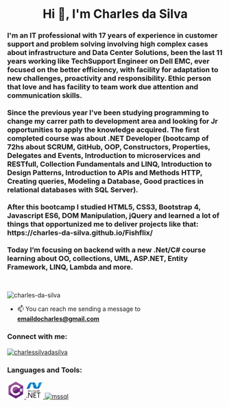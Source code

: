 <h1 align="center">Hi 👋, I'm Charles da Silva</h1>
<h3 align="left">I'm an IT professional with 17 years of experience in customer support and problem solving involving high complex cases about infrastructure and Data Center Solutions, been the last 11 years working like TechSupport Engineer on Dell EMC, ever focused on the better efficiency, with facility for adaptation to new challenges, proactivity and responsibility. Ethic person that love and has facility to team work due attention and communication skills. 
<br><br>
Since the previous year I've been studying programming to change my carrer path to development area and looking for Jr opportunities to apply the knowledge acquired. The first completed course was about .NET Developer (bootcamp of 72hs about SCRUM, GitHub, OOP, Constructors, Properties, Delegates and Events, Introduction to microservices and RESTfull, Collection Fundamentals and LINQ, Introduction to Design Patterns, Introduction to APIs and Methods HTTP, Creating queries, Modeling a Database, Good practices in relational databases with SQL Server). 
<br><br>
After this bootcamp I studied HTML5, CSS3, Bootstrap 4, Javascript ES6, DOM Manipulation, jQuery and learned a lot of things that opportunized me to deliver projects like that: https://charles-da-silva.github.io/Fishflix/
<br><br>
Today I’m focusing on backend with a new .Net/C# course learning about OO, collections, UML, ASP.NET, Entity Framework, LINQ, Lambda and more.</h3>
  
<br>

<p align="left"> <img src="https://komarev.com/ghpvc/?username=charles-da-silva&label=Profile%20views&color=0e75b6&style=flat" alt="charles-da-silva" /> </p>

- 📫 You can reach me sending a message to **emaildocharles@gmail.com**

<h3 align="left">Connect with me:</h3>
<p align="left">
<a href="https://linkedin.com/in/charlessilvadasilva" target="blank"><img align="center" src="https://raw.githubusercontent.com/rahuldkjain/github-profile-readme-generator/master/src/images/icons/Social/linked-in-alt.svg" alt="charlessilvadasilva" height="30" width="40" /></a>
</p>

<h3 align="left">Languages and Tools:</h3>
<p align="left"> <a href="https://www.w3schools.com/cs/" target="_blank" rel="noreferrer"> <img src="https://raw.githubusercontent.com/devicons/devicon/master/icons/csharp/csharp-original.svg" alt="csharp" width="40" height="40"/> </a> <a href="https://dotnet.microsoft.com/" target="_blank" rel="noreferrer"> <img src="https://raw.githubusercontent.com/devicons/devicon/master/icons/dot-net/dot-net-original-wordmark.svg" alt="dotnet" width="40" height="40"/> </a> <a href="https://www.microsoft.com/en-us/sql-server" target="_blank" rel="noreferrer"> <img src="https://www.svgrepo.com/show/303229/microsoft-sql-server-logo.svg" alt="mssql" width="40" height="40"/> </a> </p>
